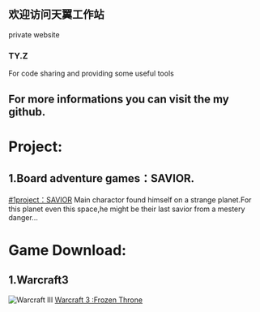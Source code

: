 ## 欢迎访问天翼工作站

private website

### TY.Z

For code sharing and providing some useful tools

For more informations you can visit the my github.
-----

Project:
=======



1.Board adventure games：SAVIOR.
----
[#1project：SAVIOR](https://github.com/tttt2342/SAVIOR)
Main charactor found himself on a strange planet.For this planet even this space,he might be their last savior from a mestery danger...




Game Download:
=======


1.Warcraft3
----
![](https://github.com/tttt2342/tyhome/raw/master/0fc1f16dbce6740638750655d3b9c6ca.jpg "Warcraft III")
[Warcraft 3 :Frozen Throne](http://forspeed.onlinedown.net/down/newdown/2/17/Warcraft3_1.24E.rar "魔兽争霸3下载")




